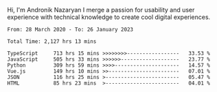 Hi, I'm Andronik Nazaryan
I merge a passion for usability and user experience with technical knowledge to create cool digital experiences.


<!--START_SECTION:waka-->

```text
From: 28 March 2020 - To: 26 January 2023

Total Time: 2,127 hrs 13 mins

TypeScript     713 hrs 15 mins >>>>>>>>-----------------   33.53 %
JavaScript     505 hrs 33 mins >>>>>>-------------------   23.77 %
Python         309 hrs 59 mins >>>>---------------------   14.57 %
Vue.js         149 hrs 10 mins >>-----------------------   07.01 %
JSON           116 hrs 25 mins >------------------------   05.47 %
HTML           85 hrs 23 mins  >------------------------   04.01 %
```

<!--END_SECTION:waka-->
